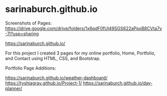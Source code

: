 # sarinaburch.github.io

Screenshots of Pages:
https://drive.google.com/drive/folders/1x6qdF0fUl49SGS622aPpxB8CVta7v-7l?usp=sharing

https://sarinaburch.github.io/

For this project I created 3 pages for my online portfolio, Home, Portfolio, and Contact using HTML, CSS, and Bootstrap.

Portfolio Page Additions:

https://sarinaburch.github.io/weather-dashboard/
https://tyshiagray.github.io/Project-1/
https://sarinaburch.github.io/day-planner/
